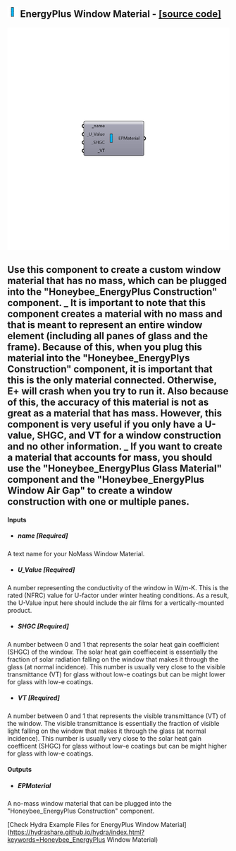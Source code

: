 ## ![](../../images/icons/EnergyPlus_Window_Material.png) EnergyPlus Window Material - [[source code]](https://github.com/mostaphaRoudsari/honeybee/tree/master/src/Honeybee_EnergyPlus%20Window%20Material.py)

![](../../images/components/EnergyPlus_Window_Material.png)

Use this component to create a custom window material that has no mass, which can be plugged into the "Honeybee_EnergyPlus Construction" component.
 _
 It is important to note that this component creates a material with no mass and that is meant to represent an entire window element (including all panes of glass and the frame).  Because of this, when you plug this material into the "Honeybee_EnergyPlys Construction" component, it is important that this is the only material connected.  Otherwise, E+ will crash when you try to run it.
 Also because of this, the accuracy of this material is not as great as a material that has mass.  However, this component is very useful if you only have a U-value, SHGC, and VT for a window construction and no other information.
 _
 If you want to create a material that accounts for mass, you should use the "Honeybee_EnergyPlus Glass Material" component and the "Honeybee_EnergyPlus Window Air Gap" to create a window construction with one or multiple panes.
 -
 

#### Inputs
* ##### name [Required]
A text name for your NoMass Window Material.
* ##### U_Value [Required]
A number representing the conductivity of the window in W/m-K. This is the rated (NFRC) value for U-factor under winter heating conditions. As a result, the U-Value input here should include the air films for a vertically-mounted product.
* ##### SHGC [Required]
A number between 0 and 1 that represents the solar heat gain coefficient (SHGC) of the window. The solar heat gain coeffieceint is essentially the fraction of solar radiation falling on the window that makes it through the glass (at normal incidence).  This number is usually very close to the visible transmittance (VT) for glass without low-e coatings but can be might lower for glass with low-e coatings.
* ##### VT [Required]
A number between 0 and 1 that represents the visible transmittance (VT) of the window. The visible transmittance is essentially the fraction of visible light falling on the window that makes it through the glass (at normal incidence).  This number is usually very close to the solar heat gain coefficent (SHGC) for glass without low-e coatings but can be might higher for glass with low-e coatings.

#### Outputs
* ##### EPMaterial
A no-mass window material that can be plugged into the "Honeybee_EnergyPlus Construction" component.


[Check Hydra Example Files for EnergyPlus Window Material](https://hydrashare.github.io/hydra/index.html?keywords=Honeybee_EnergyPlus Window Material)